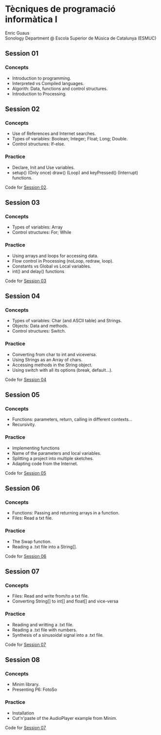 <h1>Tècniques de programació informàtica I</h1>
Enric Guaus<br>
Sonology Department @ Escola Superior de Música de Catalunya (ESMUC)<br>


<h2>Session 01</h2>

<h3>Concepts</h3>
<ul>
<li>Introduction to programming.
<li>Interpreted vs Compiled languages.
<li>Algorith: Data, functions and control structures.
<li>Introduction to Processing.
</ul>

<h2>Session 02</h2>

<h3>Concepts</h3>
<ul>
<li>Use of References and Internet searches.
<li>Types of variables: Boolean; Integer; Float; Long; Double.
<li>Control structures: If-else.
</ul>

<h3>Practice</h3>
<ul>
<li>Declare, Init and Use variables.
<li>setup() (Only once) draw() (Loop) and keyPressed() (Interrupt) functions.
</ul>
Code for <a href="https://github.com/enricguaus/ESMUC-TP1/tree/master/session02">Session 02</a>.

<h2>Session 03</h2>

<h3>Concepts</h3>
<ul>
<li>Types of variables: Array
<li>Control structures: For; While
</ul>

<h3>Practice</h3>
<ul>
<li>Using arrays and loops for accessing data.
<li>Flow control in Processing (noLoop, redraw, loop).
<li>Constants vs Global vs Local variables.
<li>int() and delay() functions
</ul>
Code for <a href="https://github.com/enricguaus/ESMUC-TP1/tree/master/session03">Session 03</a>

<h2>Session 04</h2>

<h3>Concepts</h3>
<ul>
<li>Types of variables: Char (and ASCII table) and Strings.
<li>Objects: Data and methods.
<li>Control structures: Switch.
</ul>

<h3>Practice</h3>
<ul>
<li>Converting from char to int and viceversa.
<li>Using Strings as an Array of chars.
<li>Accessing methods in the String object.
<li>Using switch with all its options (break, default...).
</ul>
Code for <a href="https://github.com/enricguaus/ESMUC-TP1/tree/master/session04">Session 04</a>

<h2>Session 05</h2>

<h3>Concepts</h3>
<ul>
<li>Functions: parameters, return, calling in different contexts...
<li>Recursivity.
</ul>

<h3>Practice</h3>
<ul>
<li>Implementing functions
<li>Name of the parameters and local variables.
<li>Splitting a project into multiple sketches.
<li>Adapting code from the Internet.
</ul>
Code for <a href="https://github.com/enricguaus/ESMUC-TP1/tree/master/session05">Session 05</a>

<h2>Session 06</h2>

<h3>Concepts</h3>
<ul>
<li>Functions: Passing and returning arrays in a function.
<li>Files: Read a txt file.
</ul>

<h3>Practice</h3>
<ul>
<li>The Swap function.
<li>Reading a .txt file into a String[].
</ul>
Code for <a href="https://github.com/enricguaus/ESMUC-TP1/tree/master/session06">Session 06</a>

<h2>Session 07</h2>

<h3>Concepts</h3>
<ul>
<li>Files: Read and write from/to a txt file.
<li>       Converting String[] to int[] and float[] and vice-versa
</ul>

<h3>Practice</h3>
<ul>
<li>Reading and writting a .txt file.
<li>Reading a .txt file with numbers.
<li>Synthesis of a sinusoidal signal into a .txt file.
</ul>
Code for <a href="https://github.com/enricguaus/ESMUC-TP1/tree/master/session07">Session 07</a>

<h2>Session 08</h2>

<h3>Concepts</h3>
<ul>
<li>Minim library.
<li>Presenting P6: FotoSo
</ul>

<h3>Practice</h3>
<ul>
<li>Installation
<li>Cut'n'paste of the AudioPlayer example from Minim.
</ul>
Code for <a href="https://github.com/enricguaus/ESMUC-TP1/tree/master/session07">Session 07</a>
